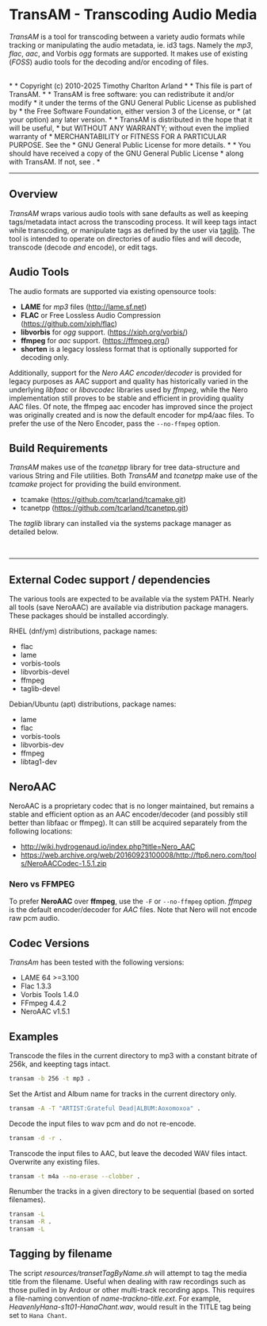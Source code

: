 TransAM - Transcoding Audio Media
=====================================

*TransAM* is a tool for transcoding between a variety audio formats 
while tracking or manipulating the audio metadata, ie. id3 tags. 
Namely the *mp3*, *flac*, *aac*, and Vorbis *ogg* formats are supported.
It makes use of existing (*FOSS*) audio tools for the decoding and/or 
encoding of files.

<br>

<notice>
*
* Copyright (c) 2010-2025 Timothy Charlton Arland <tcarland@gmail.com>
*
* This file is part of TransAM.
* 
* TransAM is free software: you can redistribute it and/or modify
* it under the terms of the GNU General Public License as published by
* the Free Software Foundation, either version 3 of the License, or
* (at your option) any later version.
*
* TransAM is distributed in the hope that it will be useful,
* but WITHOUT ANY WARRANTY; without even the implied warranty of
* MERCHANTABILITY or FITNESS FOR A PARTICULAR PURPOSE.  See the
* GNU General Public License for more details.
*
* You should have received a copy of the GNU General Public License
* along with TransAM.  If not, see <https://www.gnu.org/licenses/>.
* 
</notice>

---

## Overview

*TransAM* wraps various audio tools with sane defaults as well as keeping
tags/metadata intact across the transcoding process. It will keep tags 
intact while transcoding, or manipulate tags as defined by the user via 
[taglib](https://github.com/taglib/taglib). 
The tool is intended to operate on directories of audio files and will
decode, transcode (decode *and* encode), or edit tags.

## Audio Tools

The audio formats are supported via existing opensource tools:

- **LAME** for *mp3* files (http://lame.sf.net)
- **FLAC** or Free Lossless Audio Compression (https://github.com/xiph/flac)
- **libvorbis** for *ogg* support. (https://xiph.org/vorbis/)
- **ffmpeg** for *aac* support. (https://ffmpeg.org/)
- **shorten** is a legacy lossless format that is optionally supported 
  for decoding only.

Additionally, support for the *Nero AAC encoder/decoder* is provided for 
legacy purposes as AAC support and quality has historically varied in the 
underlying *libfaac* or *libavcodec* libraries used by *ffmpeg*, while the 
Nero implementation still proves to be stable and efficient in providing 
quality AAC files. Of note, the ffmpeg aac encoder has improved since the 
project was originally created and is now the default encoder for mp4/aac 
files. To prefer the use of the Nero Encoder, pass the `--no-ffmpeg` option.

## Build Requirements

*TransAM* makes use of the *tcanetpp* library for tree data-structure 
and various String and File utilities. Both *TransAM* and *tcanetpp* make 
use of the *tcamake* project for providing the build environment. 
  
- tcamake (https://github.com/tcarland/tcamake.git)  
- tcanetpp (https://github.com/tcarland/tcanetpp.git)  

The *taglib* library can installed via the systems package manager as 
detailed below.

<br>

---

## External Codec support / dependencies

The various tools are expected to be available via the system PATH.
Nearly all tools (save NeroAAC) are available via distribution package 
managers. These packages should be installed accordingly.

RHEL (dnf/ym) distributions, package names:
- flac
- lame
- vorbis-tools
- libvorbis-devel
- ffmpeg
- taglib-devel

Debian/Ubuntu (apt) distributions, package names:
- lame
- flac
- vorbis-tools
- libvorbis-dev
- ffmpeg
- libtag1-dev


## NeroAAC

NeroAAC is a proprietary codec that is no longer maintained, but 
remains a stable and efficient option as an AAC encoder/decoder (and 
possibly still better than libfaac or ffmpeg). It can still be acquired separately 
from the following locations:
- http://wiki.hydrogenaud.io/index.php?title=Nero_AAC
- https://web.archive.org/web/20160923100008/http://ftp6.nero.com/tools/NeroAACCodec-1.5.1.zip


### Nero vs FFMPEG

To prefer **NeroAAC** over **ffmpeg**,  use the `-F` or `--no-ffmpeg` option.
*ffmpeg* is the default encoder/decoder for *AAC* files. Note that Nero
will not encode raw pcm audio.


## Codec Versions

*TransAm* has been tested with the following versions:

- LAME 64 >=3.100
- Flac 1.3.3
- Vorbis Tools 1.4.0
- FFmpeg 4.4.2
- NeroAAC v1.5.1


## Examples

Transcode the files in the current directory to mp3 with a constant bitrate of 256k,
and keepting tags intact.
```sh
transam -b 256 -t mp3 .
```

Set the Artist and Album name for tracks in the current directory only.
```sh
transam -A -T "ARTIST:Grateful Dead|ALBUM:Aoxomoxoa" .
```

Decode the input files to wav pcm and do not re-encode.
```sh
transam -d -r .
```

Transcode the input files to AAC, but leave the decoded WAV files intact. Overwrite 
any existing files.
```sh
transam -t m4a --no-erase --clobber .
```

Renumber the tracks in a given directory to be sequential (based on sorted filenames).
```sh
transam -L
transam -R .
transam -L
```

## Tagging by filename

The script *resources/transetTagByName.sh* will attempt to tag the media title from 
the filename. Useful when dealing with raw recordings such as those pulled in by 
Ardour or other multi-track recording apps. This requires a file-naming convention of 
*name-trackno-title.ext*. For example, *HeavenlyHana-s1t01-HanaChant.wav*, would 
result in the TITLE tag being set to `Hana Chant`.
